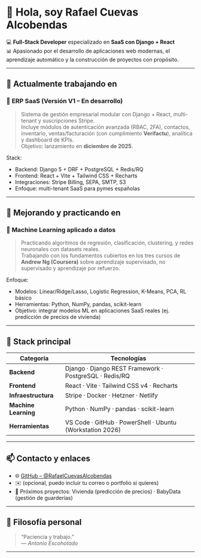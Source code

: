 # 👋 Hola, soy Rafael Cuevas Alcobendas  

💻 **Full-Stack Developer** especializado en **SaaS con Django + React**  
📊 Apasionado por el desarrollo de aplicaciones web modernas, el aprendizaje automático y la construcción de proyectos con propósito.

---

## 🚀 Actualmente trabajando en

### 🧱 **ERP SaaS (Versión V1 – En desarrollo)**
> Sistema de gestión empresarial modular con Django + React, multi-tenant y suscripciones Stripe.  
Incluye módulos de autenticación avanzada (RBAC, 2FA), contactos, inventario, ventas/facturación (con cumplimiento **Verifactu**), analítica y dashboard de KPIs.  
Objetivo: lanzamiento en **diciembre de 2025**.

Stack:
- Backend: Django 5 + DRF + PostgreSQL + Redis/RQ  
- Frontend: React + Vite + Tailwind CSS + Recharts  
- Integraciones: Stripe Billing, SEPA, SMTP, S3  
- Enfoque: multi-tenant SaaS para pymes españolas

---

## 🧠 Mejorando y practicando en

### 🤖 **Machine Learning aplicado a datos**
> Practicando algoritmos de regresión, clasificación, clustering, y redes neuronales con datasets reales.  
Trabajando con los fundamentos cubiertos en los tres cursos de **Andrew Ng (Coursera)** sobre aprendizaje supervisado, no supervisado y aprendizaje por refuerzo.

Enfoque:
- Modelos: Linear/Ridge/Lasso, Logistic Regression, K-Means, PCA, RL básico  
- Herramientas: Python, NumPy, pandas, scikit-learn  
- Objetivo: integrar modelos ML en aplicaciones SaaS reales (ej. predicción de precios de vivienda)

---

## 🧰 Stack principal

| Categoría | Tecnologías |
|------------|-------------|
| **Backend** | Django · Django REST Framework · PostgreSQL · Redis/RQ |
| **Frontend** | React · Vite · Tailwind CSS v4 · Recharts |
| **Infraestructura** | Stripe · Docker · Hetzner · Netlify |
| **Machine Learning** | Python · NumPy · pandas · scikit-learn |
| **Herramientas** | VS Code · GitHub · PowerShell · Ubuntu (Workstation 2026) |

---

## 📫 Contacto y enlaces

- 🌐 [GitHub – @RafaelCuevasAlcobendas](https://github.com/RafaelCuevasAlcobendas)
- ✉️ (opcional, puedo incluir tu correo o portfolio si quieres)
- 🧭 Próximos proyectos: Vivienda (predicción de precios) · BabyData (gestión de guarderías)

---

## 💬 Filosofía personal

> “Paciencia y trabajo.”  
> — *Antonio Escohotado*

---
